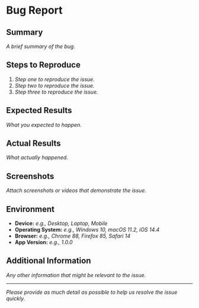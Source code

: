 # Bug Report

## Summary
*A brief summary of the bug.*

## Steps to Reproduce
1. *Step one to reproduce the issue.*
2. *Step two to reproduce the issue.*
3. *Step three to reproduce the issue.*

## Expected Results
*What you expected to happen.*

## Actual Results
*What actually happened.*

## Screenshots
*Attach screenshots or videos that demonstrate the issue.*

## Environment
- **Device:** *e.g., Desktop, Laptop, Mobile*
- **Operating System:** *e.g., Windows 10, macOS 11.2, iOS 14.4*
- **Browser:** *e.g., Chrome 88, Firefox 85, Safari 14*
- **App Version:** *e.g., 1.0.0*

## Additional Information
*Any other information that might be relevant to the issue.*

---

*Please provide as much detail as possible to help us resolve the issue quickly.*
